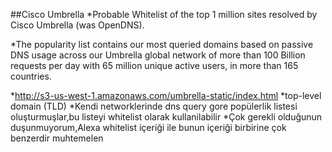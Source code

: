 ##Cisco Umbrella
*Probable Whitelist of the top 1 million sites resolved by Cisco Umbrella (was OpenDNS).

*The popularity list contains our most queried domains based on passive DNS usage across our Umbrella global network of more than 100 Billion requests per day with 65 million unique active users, in more than 165 countries. 

*http://s3-us-west-1.amazonaws.com/umbrella-static/index.html
*top-level domain (TLD)
*Kendi networklerinde dns query gore popülerlik listesi oluşturmuşlar,bu listeyi whitelist olarak kullanilabilir
*Çok gerekli olduğunun duşunmuyorum,Alexa whitelist içeriği ile bunun içeriği birbirine çok benzerdir muhtemelen
